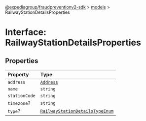 [@expediagroup/fraudpreventionv2-sdk](../../index.md) > [models](../index.md) > RailwayStationDetailsProperties

# Interface: RailwayStationDetailsProperties

## Properties

| Property      | Type                                                                                           |
| :------------ | :--------------------------------------------------------------------------------------------- |
| `address`     | [`Address`](../classes/class.Address.md)                                                       |
| `name`        | `string`                                                                                       |
| `stationCode` | `string`                                                                                       |
| `timezone`?   | `string`                                                                                       |
| `type`?       | [`RailwayStationDetailsTypeEnum`](../type-aliases/type-alias.RailwayStationDetailsTypeEnum.md) |
